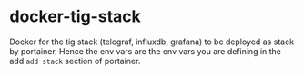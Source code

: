 # docker-tig-stack
Docker for the tig stack (telegraf, influxdb, grafana) to be deployed as stack by portainer. Hence the env vars are the env vars you are defining in the add `add stack` section of portainer. 
